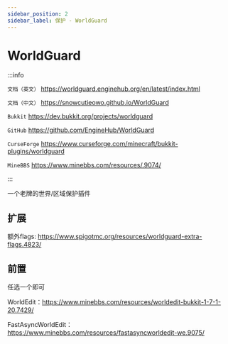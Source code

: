 ```yaml
---
sidebar_position: 2
sidebar_label: 保护 - WorldGuard
---
```


# WorldGuard

:::info

`文档（英文）` https://worldguard.enginehub.org/en/latest/index.html

`文档（中文）` https://snowcutieowo.github.io/WorldGuard

`Bukkit` https://dev.bukkit.org/projects/worldguard

`GitHub` https://github.com/EngineHub/WorldGuard

`CurseForge` https://www.curseforge.com/minecraft/bukkit-plugins/worldguard

`MineBBS` https://www.minebbs.com/resources/.9074/

:::

一个老牌的世界/区域保护插件

## 扩展

额外flags: https://www.spigotmc.org/resources/worldguard-extra-flags.4823/

## 前置

任选一个即可

WorldEdit：https://www.minebbs.com/resources/worldedit-bukkit-1-7-1-20.7429/

FastAsyncWorldEdit：https://www.minebbs.com/resources/fastasyncworldedit-we.9075/
